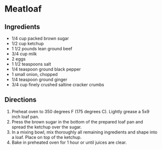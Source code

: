 Meatloaf
========

Ingredients
-----------

- 1/4 cup packed brown sugar
- 1/2 cup ketchup
- 1 1/2 pounds lean ground beef
- 3/4 cup milk
- 2 eggs
- 1 1/2 teaspoons salt
- 1/4 teaspoon ground black pepper
- 1 small onion, chopped
- 1/4 teaspoon ground ginger
- 3/4 cup finely crushed saltine cracker crumbs

Directions
----------

1. Preheat oven to 350 degrees F (175 degrees C). Lightly grease a 5x9 inch loaf pan.
2. Press the brown sugar in the bottom of the prepared loaf pan and spread the ketchup over the sugar.
3. In a mixing bowl, mix thoroughly all remaining ingredients and shape into a loaf. Place on top of the ketchup.
4. Bake in preheated oven for 1 hour or until juices are clear.
